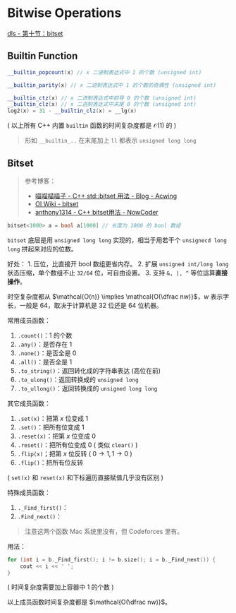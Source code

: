 # Bitwise Operations

[dls - 第十节：bitset](https://www.youtube.com/watch?v=xrWOrCMVNAQ) 

## Builtin Function


```cpp
__builtin_popcount(x) // x 二进制表达式中 1 的个数 (unsigned int)

__builtin_parity(x) // x 二进制表达式中 1 的个数的奇偶性 (unsigned int)

__builtin_ctz(x) // x 二进制表达式中前导 0 的个数 (unsigned int)
__builtin_clz(x) // x 二进制表达式中末尾 0 的个数 (unsigned int)
log2(x) = 31 - __builtin_clz(x) = __lg(x)
```

( 以上所有 C++ 内置 `builtin` 函数的时间复杂度都是 $\mathcal{O(1)}$ 的 )

> 形如 `__builtin_..` 在末尾加上 `ll` 都表示 `unsigned long long`


## Bitset

> 参考博客：
> 
> - [喵喵喵喵子 - C++ std::bitset 用法 - Blog - Acwing](https://www.acwing.com/blog/content/18626/) 
> - [OI Wiki - bitset](https://oi-wiki.org/lang/csl/bitset/) 
> - [anthony1314 - C++ bitset用法 - NowCoder](https://blog.nowcoder.net/n/45218f11e93842788069886a6d097484) 



```cpp
bitset<1000> a = bool a[1000] // 长度为 1000 的 bool 数组
```

`bitset` 底层是用 `unsigned long long` 实现的，相当于用若干个 `unsignecd long long` 拼起来对应的位数。

好处：
    1. 压位，比直接开 bool 数组更省内存。
    2. 扩展 `unsigned int/long long` 状态压缩，单个数组不止 `32/64` 位，可自由设置。
    3. 支持 `&, |, ^` 等位运算**直接操作**。


时空复杂度都从 $\mathcal{O(n)} \implies \mathcal{O(\dfrac nw)}$，$w$ 表示字长，一般是 $64$，取决于计算机是 $32$ 位还是 $64$ 位机器。



常用成员函数：

1. `.count()`：$1$ 的个数
2. `.any()`：是否存在 $1$ 
3. `.none()`：是否全是 $0$ 
4. `.all()`：是否全是 $1$ 
5. `.to_string()`：返回转化成的字符串表达 (高位在前)
6. `.to_ulong()`：返回转换成的 `unsigned long` 
7. `.to_ullong()`：返回转换成的 `unsigned long long`


其它成员函数：

1. `.set(x)`：把第 $x$ 位变成 $1$ 
2. `.set()`：把所有位变成 $1$ 
3. `.reset(x)`：把第 $x$ 位变成 $0$ 
4. `.reset()`：把所有位变成 $0$ ( 类似 `clear()` )
5. `.flip(x)`；把第 $x$ 位反转 ( $0 \rightarrow 1, 1 \rightarrow 0$ )
6. `.flip()`：把所有位反转

( `set(x)` 和 `reset(x)` 和下标遍历直接赋值几乎没有区别 )


特殊成员函数：

1. `._Find_first()`：
2. `.Find_next()`：

> 注意这两个函数 Mac 系统里没有，但 Codeforces 里有。

用法：

```cpp
for (int i = b._Find_first(); i != b.size(); i = b._Find_next()) {
    cout << i << ' ';
}
```
( 时间复杂度需要加上容器中 $1$ 的个数 )


以上成员函数时间复杂度都是 $\mathcal{O(\dfrac nw)}$。

